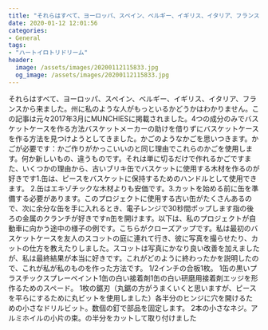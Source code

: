 ```yaml
---
title: "それらはすべて、ヨーロッパ、スペイン、ベルギー、イギリス、イタリア、フランスから来ました。"
date: 2020-01-12 12:01:56
categories:
- General
tags:
- "ハートイロトリドリーム"
header:
  image: /assets/images/20200112115833.jpg
  og_image: /assets/images/20200112115833.jpg
---
```


それらはすべて、ヨーロッパ、スペイン、ベルギー、イギリス、イタリア、フランスから来ました。州に私のような人がもっといるかどうかはわかりません。この記事は元々2017年3月にMUNCHIESに掲載されました。4つの成分のみでバスケットケースを作る方法バスケットメーカーの助けを借りずにバスケットケースを作る方法を見つけようとしてきました。かごのようなかごを思いつきます。かごが必要です：かご作りがかっこいいのと同じ理由でこれらのかごを使用します。何か新しいもの、違うものです。それは単に切るだけで作れるかごですまた、いくつかの理由から、古いブリキ缶でバスケットに使用する木材を作るのが好きです1.缶は、ピースをバスケットに保持するためのハンドルとして使用できます。 2.缶はエキゾチックな木材よりも安価です。3.カットを始める前に缶を準備する必要があります。このプロジェクトに使用する古い缶がたくさんあるので、次に余分な缶を手に入れるとき、電子レンジで30秒間ポップします指の後ろの金属のクランチが好きですn缶を開けます。以下は、私のプロジェクトが自動車に向かう途中の様子の例です。こちらがクローズアップです。私は最初のバスケットケースを友人のスコットの庭に連れて行き、彼に写真を撮らせたり、カットの仕方を教えたりしました。スコットは写真にかなり良い改善を加えましたが、私は最終結果が本当に好きです。これがどのように終わったかを説明したので、これが私が私のものを作った方法です。 1/2インチの合板1枚。 1缶の黒いプラスチックスプレーペイント1缶の白い接着剤1缶の白い研磨用接着剤エッジを形作るためのスペード。 1枚の鋸刃（丸鋸の方がうまくいくと思いますが、ピースを平らにするために丸ビットを使用しました）各半分のヒンジに穴を開けるための小さなドリルビット。数個の釘で部品を固定します。 2本の小さなネジ。アルミホイルの小片の束。の半分をカットして取り付けました
